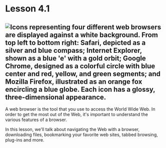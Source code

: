 # Lesson 4.1

## ![Icons representing four different web browsers are displayed against a white background. From top left to bottom right: Safari, depicted as a silver and blue compass; Internet Explorer, shown as a blue 'e' with a gold orbit; Google Chrome, designed as a colorful circle with blue center and red, yellow, and green segments; and Mozilla Firefox, illustrated as an orange fox encircling a blue globe. Each icon has a glossy, three-dimensional appearance.](https://lh5.googleusercontent.com/Cq8mq8FzgNjtvdn3nMrp-RXvZWdtpPBeejCsFc9Jeh84vnOg7WG8YqLU3tqjU76a7h0DWyO8eVHMMKxY-rMaqKpFD13pvG63xHtDWif0LqkcO-NeksJ9yIh4Q1kCG_IFsVZzut4)

A web browser is the tool that you use to access the World Wide Web. In
order to get the most out of the Web, it's important to understand the
various features of a browser.

In this lesson, we'll talk about navigating the Web with a browser,
downloading files, bookmarking your favorite web sites, tabbed browsing,
plug-ins and more.
